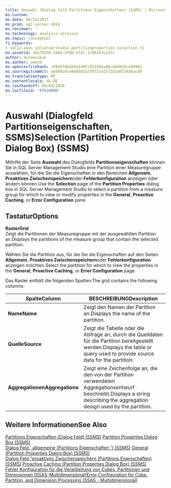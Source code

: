 ```yaml
---
title: Auswahl (Dialog Feld Partitions Eigenschaften) (SSMS) | Microsoft-Dokumentation
ms.custom: ''
ms.date: 06/13/2017
ms.prod: sql-server-2014
ms.reviewer: ''
ms.technology: analysis-services
ms.topic: conceptual
f1_keywords:
- sql12.asvs.sqlserverstudio.partitionproperties.selection.f1
ms.assetid: 29a7b556-2484-4f66-b74c-1c061b3ce25c
author: minewiskan
ms.author: owend
ms.openlocfilehash: c88ebf6beb5e548fc91155bad6ca6d818ce99463
ms.sourcegitcommit: ad4d92dce894592a259721a1571b1d8736abacdb
ms.translationtype: MT
ms.contentlocale: de-DE
ms.lasthandoff: 08/04/2020
ms.locfileid: "87610090"
---
```

# <a name="selection-partition-properties-dialog-box-ssms"></a><span data-ttu-id="569ce-102">Auswahl (Dialogfeld Partitionseigenschaften, SSMS)</span><span class="sxs-lookup"><span data-stu-id="569ce-102">Selection (Partition Properties Dialog Box) (SSMS)</span></span>
  <span data-ttu-id="569ce-103">Mithilfe der Seite **Auswahl** des Dialogfelds **Partitionseigenschaften** können Sie in SQL Server Management Studio eine Partition einer Measuregruppe auswählen, für die Sie die Eigenschaften in den Bereichen **Allgemein**, **Proaktives Zwischenspeichern**oder **Fehlerkonfiguration** anzeigen oder ändern können.</span><span class="sxs-lookup"><span data-stu-id="569ce-103">Use the **Selection** page of the **Partition Properties** dialog box in SQL Server Management Studio to select a partition from a measure group for which to view or modify properties in the **General**, **Proactive Caching**, or **Error Configuration** pane.</span></span>  
  
## <a name="options"></a><span data-ttu-id="569ce-104">Tastatur</span><span class="sxs-lookup"><span data-stu-id="569ce-104">Options</span></span>  
 <span data-ttu-id="569ce-105">**Raster**</span><span class="sxs-lookup"><span data-stu-id="569ce-105">**Grid**</span></span>  
 <span data-ttu-id="569ce-106">Zeigt die Partitionen der Measuregruppe mit der ausgewählten Partition an.</span><span class="sxs-lookup"><span data-stu-id="569ce-106">Displays the partitions of the measure group that contain the selected partition.</span></span>  
  
 <span data-ttu-id="569ce-107">Wählen Sie die Partition aus, für die Sie die Eigenschaften auf den Seiten **Allgemein**, **Proaktives Zwischenspeichern**oder **Fehlerkonfiguration** anzeigen möchten.</span><span class="sxs-lookup"><span data-stu-id="569ce-107">Select the partition for which to view the properties in the **General**, **Proactive Caching**, or **Error Configuration** page.</span></span>  
  
 <span data-ttu-id="569ce-108">Das Raster enthält die folgenden Spalten:</span><span class="sxs-lookup"><span data-stu-id="569ce-108">The grid contains the following columns:</span></span>  
  
|<span data-ttu-id="569ce-109">Spalte</span><span class="sxs-lookup"><span data-stu-id="569ce-109">Column</span></span>|<span data-ttu-id="569ce-110">BESCHREIBUNG</span><span class="sxs-lookup"><span data-stu-id="569ce-110">Description</span></span>|  
|------------|-----------------|  
|<span data-ttu-id="569ce-111">**Name**</span><span class="sxs-lookup"><span data-stu-id="569ce-111">**Name**</span></span>|<span data-ttu-id="569ce-112">Zeigt den Namen der Partition an.</span><span class="sxs-lookup"><span data-stu-id="569ce-112">Displays the name of the partition.</span></span>|  
|<span data-ttu-id="569ce-113">**Quelle**</span><span class="sxs-lookup"><span data-stu-id="569ce-113">**Source**</span></span>|<span data-ttu-id="569ce-114">Zeigt die Tabelle oder die Abfrage an, durch die Quelldaten für die Partition bereitgestellt werden.</span><span class="sxs-lookup"><span data-stu-id="569ce-114">Displays the table or query used to provide source data for the partition.</span></span>|  
|<span data-ttu-id="569ce-115">**Aggregationen**</span><span class="sxs-lookup"><span data-stu-id="569ce-115">**Aggregations**</span></span>|<span data-ttu-id="569ce-116">Zeigt eine Zeichenfolge an, die den von der Partition verwendeten Aggregationsentwurf beschreibt.</span><span class="sxs-lookup"><span data-stu-id="569ce-116">Displays a string describing the aggregation design used by the partition.</span></span>|  
  
## <a name="see-also"></a><span data-ttu-id="569ce-117">Weitere Informationen</span><span class="sxs-lookup"><span data-stu-id="569ce-117">See Also</span></span>  
 <span data-ttu-id="569ce-118">[Partitions Eigenschaften (Dialog Feld) &#40;SSMS&#41;](partition-properties-dialog-box-ssms.md) </span><span class="sxs-lookup"><span data-stu-id="569ce-118">[Partition Properties Dialog Box &#40;SSMS&#41;](partition-properties-dialog-box-ssms.md) </span></span>  
 <span data-ttu-id="569ce-119">[Dialog Feld ' allgemeine &#40;Partitions Eigenschaften '&#41; &#40;SSMS&#41;](general-partition-properties-dialog-box-ssms.md) </span><span class="sxs-lookup"><span data-stu-id="569ce-119">[General &#40;Partition Properties Dialog Box&#41; &#40;SSMS&#41;](general-partition-properties-dialog-box-ssms.md) </span></span>  
 <span data-ttu-id="569ce-120">[Dialog Feld "proaktives Zwischenspeichern &#40;Partitions Eigenschaften&#41; &#40;SSMS&#41;](proactive-caching-partition-properties-dialog-box-ssms.md) </span><span class="sxs-lookup"><span data-stu-id="569ce-120">[Proactive Caching &#40;Partition Properties Dialog Box&#41; &#40;SSMS&#41;](proactive-caching-partition-properties-dialog-box-ssms.md) </span></span>  
 [<span data-ttu-id="569ce-121">Fehler Konfiguration für die Verarbeitung von Cubes, Partitionen und Dimensionen &#40;SSAS-Multidimensional&#41;</span><span class="sxs-lookup"><span data-stu-id="569ce-121">Error Configuration for Cube, Partition, and Dimension Processing &#40;SSAS - Multidimensional&#41;</span></span>](multidimensional-models/error-configuration-for-cube-partition-and-dimension-processing.md)  
  
  
